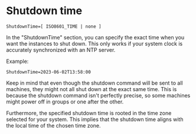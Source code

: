 # Shutdown time

`ShutdownTime=[ ISO8601_TIME | none ]`

In the "ShutdownTime" section, you can specify the exact time when you want the instances to shut down. This only works if your system clock is accurately synchronized with an NTP server.

Example:

`ShutdownTime=2023-06-02T13:58:00`

Keep in mind that even though the shutdown command will be sent to all machines, they might not all shut down at the exact same time. This is because the shutdown command isn't perfectly precise, so some machines might power off in groups or one after the other.

Furthermore, the specified shutdown time is rooted in the time zone selected for your system. This implies that the shutdown time aligns with the local time of the chosen time zone.